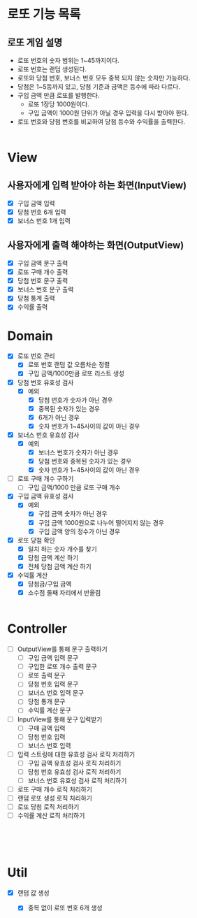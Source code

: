 # 로또 기능 목록

## 로또 게임 설명
- 로또 번호의 숫자 범위는 1~45까지이다.
- 로또 번호는 랜덤 생성된다.
- 로또와 당첨 번호, 보너스 번호 모두 중복 되지 않는 숫자만 가능하다.
- 당첨은 1~5등까지 있고, 당첨 기준과 금액은 등수에 따라 다르다.
- 구입 금액 만큼 로또를 발행한다.
  - 로또 1장당 1000원이다.
  - 구입 금액이 1000원 단위가 아닐 경우 입력을 다시 받아야 한다.
- 로또 번호와 당첨 번호를 비교하여 당첨 등수와 수익률을 출력한다.
</br></br>

# View
## 사용자에게 입력 받아야 하는 화면(InputView)
- [x] 구입 금액 입력
- [x] 당첨 번호 6개 입력
- [x] 보너스 번호 1개 입력

## 사용자에게 출력 해야하는 화면(OutputView)
- [x] 구입 금액 문구 출력
- [x] 로또 구매 개수 출력
- [x] 당첨 번호 문구 출력
- [x] 보너스 번호 문구 출력
- [x] 당첨 통계 출력
- [x] 수익률 출력

# Domain
- [x] 로또 번호 관리
  - [x] 로또 번호 랜덤 값 오름차순 정렬
  - [x] 구입 금액/1000만큼 로또 리스트 생성
- [x] 당첨 번호 유효성 검사
  - [x] 예외
    - [x] 당첨 번호가 숫자가 아닌 경우
    - [x] 중복된 숫자가 있는 경우
    - [x] 6개가 아닌 경우
    - [x] 숫자 번호가 1~45사이의 값이 아닌 경우
- [x] 보너스 번호 유효성 검사
  - [x] 예외
    - [x] 보너스 번호가 숫자가 아닌 경우
    - [x] 당첨 번호와 중복된 숫자가 있는 경우
    - [x] 숫자 번호가 1~45사이의 값이 아닌 경우
- [ ] 로또 구매 개수 구하기
  - [ ] 구입 금액/1000 만큼 로또 구매 개수
- [x] 구입 금액 유효성 검사
  - [x] 예외
    - [x] 구입 금액 숫자가 아닌 경우
    - [x] 구입 금액 1000원으로 나누어 떨어지지 않는 경우
    - [x] 구입 금액 양의 정수가 아닌 경우
- [x] 로또 당첨 확인
  - [x] 일치 하는 숫자 개수를 찾기
  - [x] 당첨 금액 계산 하기
  - [x] 전체 당첨 금액 계산 하기
- [x] 수익률 계산
  - [x] 당첨금/구입 금액
  - [x] 소수점 둘째 자리에서 반올림
</br></br>

# Controller
- [ ] OutputView를 통해 문구 출력하기
  - [ ] 구입 금액 입력 문구
  - [ ] 구입한 로또 개수 출력 문구
  - [ ] 로또 출력 문구
  - [ ] 당첨 번호 입력 문구
  - [ ] 보너스 번호 입력 문구
  - [ ] 당첨 통개 문구
  - [ ] 수익률 계산 문구
- [ ] InputView를 통해 문구 입력받기
  - [ ] 구매 금액 입력
  - [ ] 당첨 번호 입력
  - [ ] 보너스 번호 입력
- [ ] 입력 스트링에 대한 유효성 검사 로직 처리하기
  - [ ] 구입 금액 유효성 검사 로직 처리하기
  - [ ] 당첨 번호 유효성 검사 로직 처리하기
  - [ ] 보너스 번호 유효성 검사 로직 처리하기
- [ ] 로또 구매 개수 로직 처리하기
- [ ] 랜덤 로또 생성 로직 처리하기
- [ ] 로또 당첨 로직 처리하기
- [ ] 수익률 계산 로직 처리하기
</br></br>

</br></br>
# Util
- [x] 랜덤 값 생성
  - [x] 중복 없이 로또 번호 6개 생성

